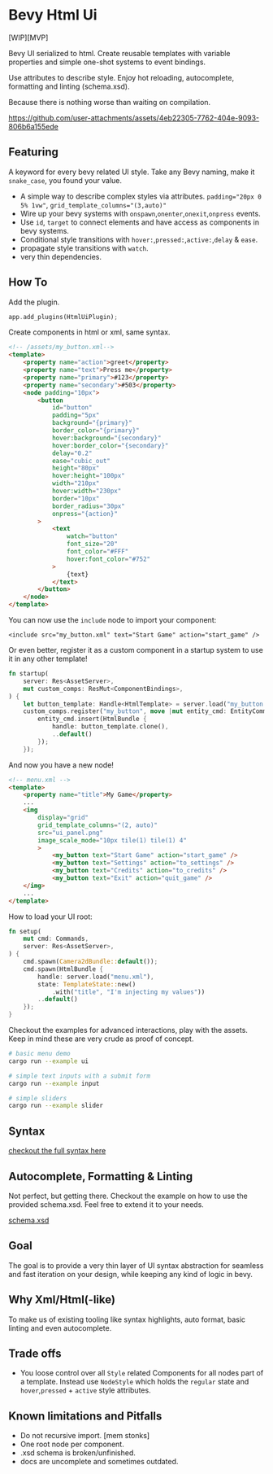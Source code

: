 # Bevy Html Ui

[WIP][MVP]

Bevy UI serialized to html. Create reusable templates with variable properties
and simple one-shot systems to event bindings.

Use attributes to describe style. Enjoy hot reloading, autocomplete, formatting and linting (schema.xsd).

Because there is nothing worse than waiting on compilation.

https://github.com/user-attachments/assets/4eb22305-7762-404e-9093-806b6a155ede

## Featuring

A keyword for every bevy related UI style. Take any Bevy naming, make it `snake_case`, you found your value.

-   A simple way to describe complex styles via attributes. `padding="20px 0 5% 1vw"`, `grid_template_columns="(3,auto)"`
-   Wire up your bevy systems with `onspawn`,`onenter`,`onexit`,`onpress` events.
-   Use `id`, `target` to connect elements and have access as components in bevy systems.
-   Conditional style transitions with `hover:`,`pressed:`,`active:`,`delay` & `ease`.
-   propagate style transitions with `watch`.
-   very thin dependencies.

## How To

Add the plugin.

```rust
app.add_plugins(HtmlUiPlugin);
```

Create components in html or xml, same syntax.

```html
<!-- /assets/my_button.xml-->
<template>
    <property name="action">greet</property>
    <property name="text">Press me</property>
    <property name="primary">#123</property>
    <property name="secondary">#503</property>
    <node padding="10px">
        <button
            id="button"
            padding="5px"
            background="{primary}"
            border_color="{primary}"
            hover:background="{secondary}"
            hover:border_color="{secondary}"
            delay="0.2"
            ease="cubic_out"
            height="80px"
            hover:height="100px"
            width="210px"
            hover:width="230px"
            border="10px"
            border_radius="30px"
            onpress="{action}"
        >
            <text
                watch="button"
                font_size="20"
                font_color="#FFF"
                hover:font_color="#752"
            >
                {text}
            </text>
        </button>
    </node>
</template>
```

You can now use the `include` node to import your component:

```
<include src="my_button.xml" text="Start Game" action="start_game" />
```

Or even better, register it as a custom component in a startup system to use
it in any other template!

```rust
fn startup(
    server: Res<AssetServer>,
    mut custom_comps: ResMut<ComponentBindings>,
) {
    let button_template: Handle<HtmlTemplate> = server.load("my_button.xml");
    custom_comps.register("my_button", move |mut entity_cmd: EntityCommands| {
        entity_cmd.insert(HtmlBundle {
            handle: button_template.clone(),
            ..default()
        });
    });
```

And now you have a new node!

```html
<!-- menu.xml -->
<template>
    <property name="title">My Game</property>
    ...
    <img
        display="grid"
        grid_template_columns="(2, auto)"
        src="ui_panel.png"
        image_scale_mode="10px tile(1) tile(1) 4"
        >
            <my_button text="Start Game" action="start_game" />
            <my_button text="Settings" action="to_settings" />
            <my_button text="Credits" action="to_credits" />
            <my_button text="Exit" action="quit_game" />
    </img>
    ...
</template>
```

How to load your UI root:

```rust
fn setup(
    mut cmd: Commands,
    server: Res<AssetServer>,
) {
    cmd.spawn(Camera2dBundle::default());
    cmd.spawn(HtmlBundle {
        handle: server.load("menu.xml"),
        state: TemplateState::new()
            .with("title", "I'm injecting my values"))
        ..default()
    });
}
```

Checkout the examples for advanced interactions, play with the assets. Keep in mind these are
very crude as proof of concept.

```bash
# basic menu demo
cargo run --example ui

# simple text inputs with a submit form
cargo run --example input

# simple sliders
cargo run --example slider
```

## Syntax

[checkout the full syntax here](docs/syntax.md)

## Autocomplete, Formatting & Linting

Not perfect, but getting there. Checkout the example on how to use the provided
schema.xsd. Feel free to extend it to your needs.

[schema.xsd](schema.xsd)

## Goal

The goal is to provide a very thin layer of UI syntax abstraction for seamless and fast iteration on your design,
while keeping any kind of logic in bevy.

## Why Xml/Html(-like)

To make us of existing tooling like syntax highlights, auto format, basic linting and even autocomplete.

## Trade offs

-   You loose control over all `Style` related Components for all nodes part of a template. Instead use `NodeStyle` which holds
    the `regular` state and `hover`,`pressed` + `active` style attributes.

## Known limitations and Pitfalls

-   Do not recursive import. [mem stonks]
-   One root node per component.
-   .xsd schema is broken/unfinished.
-   docs are uncomplete and sometimes outdated.
